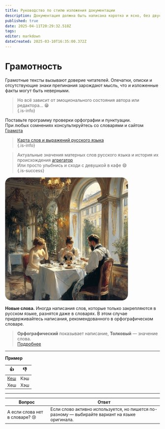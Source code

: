 ```yaml
---
title: Руководство по стилю изложения документации
description: Документация должна быть написана коротко и ясно, без двусмысленных трактовок, обогащена примерами и хорошо структурирована. Документацию читают в справочном режиме, поэтому важно хорошее структурирование и оформление текста.
published: true
date: 2025-04-11T20:29:32.518Z
tags: 
editor: markdown
dateCreated: 2025-03-10T16:35:00.372Z
---
```


# Грамотность

Грамотные тексты вызывают доверие читателей. Опечатки, описки и отсутствующие знаки препинания зарождают мысль, что и изложенные факты могут быть неверными.  
> Но всё зависит от эмоционального состояния автора или редактора… :grin:  
{.is-info}

Поставьте программу проверки орфографии и пунктуации.  
При любых сомнениях консультируйтесь со словарями и сайтом [Грамота](https://skillbox.ru/media/ "Смелее")

> [Карта слов и выражений русского языка](https://kartaslov.ru/ "Вперёд")  
{.is-info}

> Актуальные значения матерных слов русского языка и история их происхождения [агрегатор](https://prostudio.ru/journal/russian-insulting/)  
Или просто улыбнись и сходи с девушкой в кафе 😄  
{.is-success}

<!-- Интерактивное изображение -->
<div style="position: relative; display: inline-block;">
  <img 
    src="/u6639615556_a_long-awaited_meeting_with_friends_in_a_restaura_fcb5bd8b-9149-438d-b86b-fedcd99c0877_2.png"
    usemap="#peoplemap"
    style="border-radius: 20px; width: 400px; height: auto;">

  <div id="tooltip" style="position: absolute; display: none; background-color: #007BFF; color: white; padding: 6px 12px; border-radius: 10px; font-size: 14px; z-index: 999;"></div>

  <map name="peoplemap">
    <area shape="rect" coords="0,0,200,400" onmouseover="showTooltip(event, 'ЛАПКИ')" onmouseout="hideTooltip()">
    <area shape="rect" coords="200,0,400,400" onmouseover="showTooltip(event, 'ЕЛОЧКИ')" onmouseout="hideTooltip()">
  </map>
</div>

<script>
  function showTooltip(e, text) {
    const tooltip = document.getElementById('tooltip');
    tooltip.textContent = text;
    tooltip.style.left = (e.pageX - e.target.offsetLeft + 10) + 'px';
    tooltip.style.top = (e.pageY - e.target.offsetTop - 40) + 'px';
    tooltip.style.display = 'block';
  }

  function hideTooltip() {
    document.getElementById('tooltip').style.display = 'none';
  }
</script>

**Новые слова.** Иногда написания слов, которые только закрепляются в русском языке, разнятся даже в словарях. В этом случае придерживайтесь написания, рекомендованного в орфографическом словаре.

> **Орфографический** показывает написание, **Толковый** — значение слова.  
[Подробнее](https://orf.textologia.ru/)
---

**Пример**

| 👍 | 👎 |
|----|----|
| [Кеш](https://gramota.ru/poisk?query=%D0%9A%D0%AD%D0%A8&mode=spravka) | Кэш |
| Хеш | Хэш |

---

| Вопрос | Ответ |
|--------|-------|
| А если слова нет в словаре? 😢 | Если слово активно используется, но пишется по-разному — выбирайте вариант на языке оригинала. |

